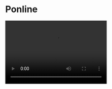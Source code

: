 # Ponline

<div>
  <video src="https://github.com/josemorval/Ponline/blob/master/img/tennis2d.mp4" width="320" height="200" controls preload></video>
</div>
